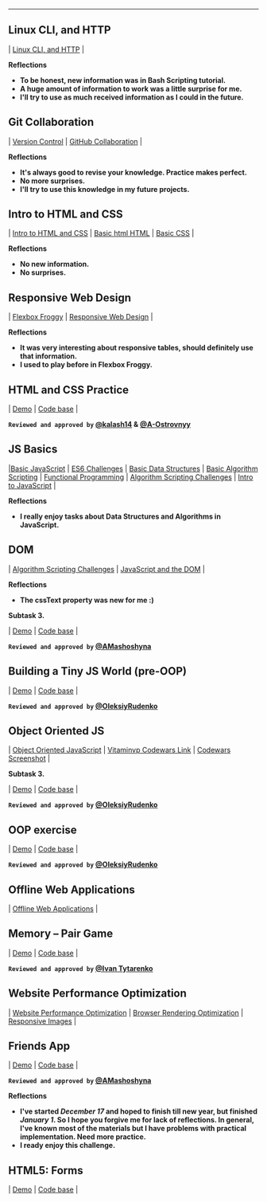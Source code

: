 ___
## Linux CLI, and HTTP

| [Linux CLI, and HTTP](task_linux_cli/learn-the-command-line.jpg) |

**Reflections**
 - **To be honest, new information was in Bash Scripting tutorial.**
 - **A huge amount of information to work was a little surprise for me.**
 - **I'll try to use as much received information as I could in the future.**
 
## Git Collaboration
 
 | [Version Control](task_git_collaboration/Screenshot_Version-Control-with-Git-Udacity.jpg) |
 [GitHub Collaboration](task_git_collaboration/Screenshot_GitHub-Collaboration.jpg) |

**Reflections**
 - **It's always good to revise your knowledge. Рractice makes perfect.**
 - **No more surprises.**
 - **I'll try to use this knowledge in my future projects.**
 
## Intro to HTML and CSS
 
 | [Intro to HTML and CSS](task_html_css_intro/Screenshot-Intro-to-HTML-and-CSS.png) |
 [Basic html HTML](task_html_css_intro/basic-html-HTML-Academy.png) |
 [Basic CSS](task_html_css_intro/Screenshot_basic-css.png) |
 
**Reflections**
 - **No new information.**
 - **No surprises.**
 
## Responsive Web Design
 
 | [Flexbox Froggy](task_responsive_web_design/Screenshot_Flexbox_Froggy.png) |
 [Responsive Web Design](task_responsive_web_design/Screenshot_Responsive-Web-Design-Fundamentals.png) |

 
**Reflections**
 - **It was very interesting about responsive tables, should definitely use that information.**
 - **I used to play before in Flexbox Froggy.**
 
## HTML and CSS Practice
 
  | [Demo](https://vitaminvp.github.io/kottans-frontend/task_html_css_popup/dist/ "Pushed to p2p repo") | [Code base](https://github.com/Vitaminvp/kottans-frontend/tree/master/task_html_css_popup/) |

**`Reviewed and approved by` [@kalash14](https://github.com/kalash14) & [@A-Ostrovnyy](https://github.com/A-Ostrovnyy)**
 
## JS Basics

 |[Basic JavaScript](task_js_basics/IntroductionToJavaScript.png) | 
 [ES6 Challenges](task_js_basics/ES6.png) | 
 [Basic Data Structures](task_js_basics/BasicDataStructures.png) |
 [Basic Algorithm Scripting](task_js_basics/BasicAlgorithmScripting.png) | 
 [Functional Programming](task_js_basics/FunctionalProgramming.png) | 
 [Algorithm Scripting Challenges](task_js_basics/Screenshot_algorithmScriptingChallenges.png) |
 [Intro to JavaScript](task_js_basics/Screenshot_Intro-to-JavaScript.png) |

 
**Reflections**
 - **I really enjoy tasks about Data Structures and Algorithms in JavaScript.**
 
## DOM
  | [Algorithm Scripting Challenges](task_js_basics/Screenshot_algorithmScriptingChallenges.png) | [JavaScript and the DOM](task_js_dom/Screenshot_1.png) |
  
**Reflections**
  - **The cssText property was new for me :)**

**Subtask 3.**

| [Demo](https://vitaminvp.github.io/kottans-frontend/task_js_dom/practical_task) | [Code base](https://github.com/Vitaminvp/kottans-frontend/tree/master/task_js_dom/practical_task) |

**`Reviewed and approved by` [@AMashoshyna](https://github.com/AMashoshyna)**

## Building a Tiny JS World (pre-OOP)

| [Demo](https://vitaminvp.github.io/a-tiny-JS-world/) | [Code base](https://github.com/Vitaminvp/a-tiny-JS-world) |

**`Reviewed and approved by` [@OleksiyRudenko](https://github.com/OleksiyRudenko)**

## Object Oriented JS

| [Object Oriented JavaScript](task_js_oop/Screenshot_Object-Oriented-JavaScript.png) | [Vitaminvp Codewars Link](https://www.codewars.com/users/Vitaminvp) | [Codewars Screenshot](task_js_oop/Screenshot_Vitaminvp-Codewars.png) |

**Subtask 3.**

| [Demo](https://vitaminvp.github.io/kottans-frontend/task_Frogger/) | [Code base](https://github.com/Vitaminvp/kottans-frontend/tree/master/task_Frogger) |

**`Reviewed and approved by` [@OleksiyRudenko](https://github.com/OleksiyRudenko)**
 
## OOP exercise

| [Demo](https://vitaminvp.github.io/a-tiny-JS-world/) | [Code base](https://github.com/Vitaminvp/a-tiny-JS-world) |

**`Reviewed and approved by` [@OleksiyRudenko](https://github.com/OleksiyRudenko)**

## Offline Web Applications

| [Offline Web Applications](task_offline_web_app/Screenshot_Offline_Web_Applications.png) |

## Memory – Pair Game

| [Demo](https://vitaminvp.github.io/kottans-frontend/task-Memory-Pair-Game) | [Code base](https://github.com/Vitaminvp/kottans-frontend/tree/master/task-Memory-Pair-Game) |

**`Reviewed and approved by` [@Ivan Tytarenko](https://github.com/zonzujiro)**

## Website Performance Optimization

| [Website Performance Optimization](task_website_performance/Screenshot_Website_Performance_Optimization.png) | [Browser Rendering Optimization](task_website_performance/Screenshot_Browser_Rendering_Optimization.png) | [Responsive Images](task_website_performance/Screenshot_Responsive_Images.png) |

## Friends App

| [Demo](https://vitaminvp.github.io/kottans-frontend/task-friendApp/) | [Code base](https://github.com/Vitaminvp/kottans-frontend/tree/master/task-friendApp) |

**`Reviewed and approved by` [@AMashoshyna](https://github.com/AMashoshyna)**

**Reflections**
  - **I've started _December 17_ and hoped to finish till new year, but finished _January 1_. So I hope you forgive me for lack of reflections.
In general, I've known most of the materials but I have problems with practical implementation. Need more practice.**
  - **I ready enjoy this challenge.**

## HTML5: Forms

| [Demo](https://vitaminvp.github.io/kottans-frontend/task_form_layout/) | [Code base](https://github.com/Vitaminvp/kottans-frontend/tree/master/task_form_layout) |